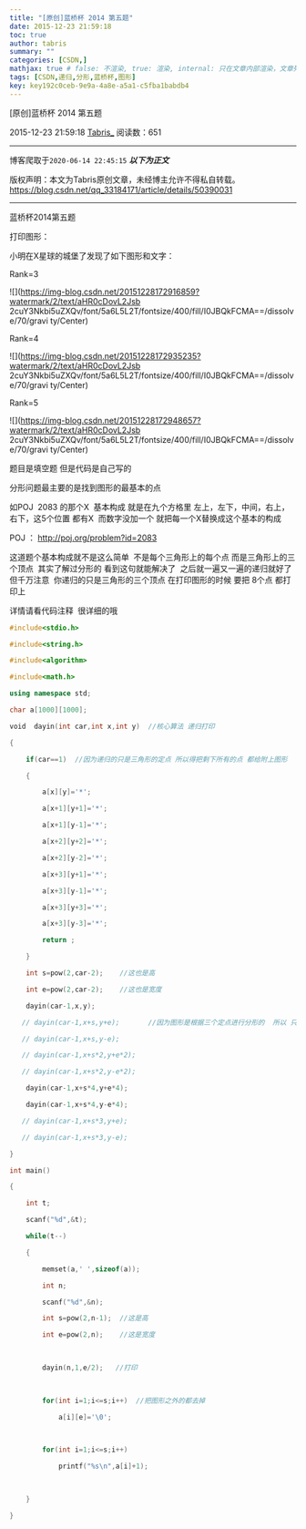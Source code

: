 ```yaml
---
title: "[原创]蓝桥杯 2014 第五题"
date: 2015-12-23 21:59:18
toc: true
author: tabris
summary: ""
categories: [CSDN,]
mathjax: true # false: 不渲染, true: 渲染, internal: 只在文章内部渲染，文章列表中不渲染
tags: [CSDN,递归,分形,蓝桥杯,图形]
key: key192c0ceb-9e9a-4a8e-a5a1-c5fba1babdb4
---
```


[原创]蓝桥杯 2014 第五题

2015-12-23 21:59:18  [Tabris_](https://me.csdn.net/qq_33184171) 阅读数：651

---

博客爬取于`2020-06-14 22:45:15`
***以下为正文***

版权声明：本文为Tabris原创文章，未经博主允许不得私自转载。
https://blog.csdn.net/qq_33184171/article/details/50390031

<!-- more -->

---


蓝桥杯2014第五题

打印图形：

小明在X星球的城堡了发现了如下图形和文字：

Rank=3

![](https://img-blog.csdn.net/20151228172916859?watermark/2/text/aHR0cDovL2Jsb
2cuY3Nkbi5uZXQv/font/5a6L5L2T/fontsize/400/fill/I0JBQkFCMA==/dissolve/70/gravi
ty/Center)

Rank=4

![](https://img-blog.csdn.net/20151228172935235?watermark/2/text/aHR0cDovL2Jsb
2cuY3Nkbi5uZXQv/font/5a6L5L2T/fontsize/400/fill/I0JBQkFCMA==/dissolve/70/gravi
ty/Center)

Rank=5

![](https://img-blog.csdn.net/20151228172948657?watermark/2/text/aHR0cDovL2Jsb
2cuY3Nkbi5uZXQv/font/5a6L5L2T/fontsize/400/fill/I0JBQkFCMA==/dissolve/70/gravi
ty/Center)

题目是填空题 但是代码是自己写的

分形问题最主要的是找到图形的最基本的点

如POJ  2083 的那个X  基本构成 就是在九个方格里 左上，左下，中间，右上，右下，这5个位置 都有X  而数字没加一个
就把每一个X替换成这个基本的构成

POJ ： [ http://poj.org/problem?id=2083 ](http://poj.org/problem?id=2083)

这道题个基本构成就不是这么简单  不是每个三角形上的每个点 而是三角形上的三个顶点  其实了解过分形的 看到这句就能解决了  之后就一遍又一遍的递归就好了
但千万注意  你递归的只是三角形的三个顶点 在打印图形的时候 要把 8个点 都打印上

详情请看代码注释  很详细的哦

```cpp
#include<stdio.h>

#include<string.h>

#include<algorithm>

#include<math.h>

using namespace std;

char a[1000][1000];

void  dayin(int car,int x,int y)  //核心算法 递归打印

{

    if(car==1)  //因为递归的只是三角形的定点 所以得把剩下所有的点 都给附上图形

    {

        a[x][y]='*';

        a[x+1][y+1]='*';

        a[x+1][y-1]='*';

        a[x+2][y+2]='*';

        a[x+2][y-2]='*';

        a[x+3][y+1]='*';

        a[x+3][y-1]='*';

        a[x+3][y+3]='*';

        a[x+3][y-3]='*';

        return ;

    }

    int s=pow(2,car-2);    //这也是高

    int e=pow(2,car-2);    //这也是宽度

    dayin(car-1,x,y);

   // dayin(car-1,x+s,y+e);       //因为图形是根据三个定点进行分形的  所以 只打印三个定点就好了 剩下的都不需要递归

   // dayin(car-1,x+s,y-e);

   // dayin(car-1,x+s*2,y+e*2);

   // dayin(car-1,x+s*2,y-e*2);

    dayin(car-1,x+s*4,y+e*4);

    dayin(car-1,x+s*4,y-e*4);

   // dayin(car-1,x+s*3,y+e);

   // dayin(car-1,x+s*3,y-e);

}

int main()

{

    int t;

    scanf("%d",&t);

    while(t--)

    {

        memset(a,' ',sizeof(a));

        int n;

        scanf("%d",&n);

        int s=pow(2,n-1);  //这是高

        int e=pow(2,n);    //这是宽度

 

        dayin(n,1,e/2);   //打印

 

        for(int i=1;i<=s;i++)  //把图形之外的都去掉

            a[i][e]='\0';

 

        for(int i=1;i<=s;i++)

            printf("%s\n",a[i]+1);

 

    }

}

```